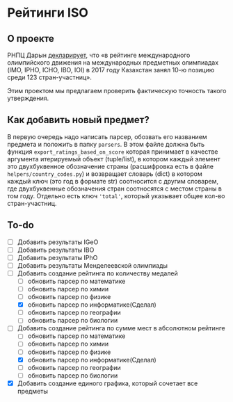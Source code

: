 # Рейтинги ISO

## О проекте

РНПЦ Дарын [декларирует](https://daryn.kz/о-центре/), что «в рейтинге международного олимпийского движения на международных предметных олимпиадах (IMO, IPHO, ICHO, IBO, IOI) в 2017 году Казахстан занял 10-ю позицию среди 123 стран-участниц».

Этим проектом мы предлагаем проверить фактическую точность такого утверждения.

## Как добавить новый предмет?

В первую очередь надо написать парсер, обозвать его названием предмета и положить в папку `parsers`. В этом файле должна быть функция `export_ratings_based_on_score` которая принимает в качестве аргумента итерируемый объект (tuple/list), в котором каждый элемент это двухбуквенное обозначение страны (расшифровка есть в файле `helpers/country_codes.py`) и возвращает словарь (dict) в котором каждый ключ (это год в формате str) соотносится с другим словарем, где двухбуквенные обозначения стран соотносятся с местом страны в том году. Отдельно есть ключ `'total'`, который указывает общее кол-во стран-участниц.

## To-do

- [ ] Добавить результаты IGeO
- [ ] Добавить результаты IBO
- [ ] Добавить результаты IPhO
- [ ] Добавить результаты Менделеевской олимпиады
- [ ] Добавить создание рейтинга по количеству медалей
    - [ ] обновить парсер по математике
    - [ ] обновить парсер по химии
    - [ ] обновить парсер по физике
    - [x] обновить парсер по информатике(Сделал)
    - [ ] обновить парсер по географии
    - [ ] обновить парсер по биологии
- [ ] Добавить создание рейтинга по сумме мест в абсолютном рейтинге
    - [ ] обновить парсер по математике
    - [ ] обновить парсер по химии
    - [ ] обновить парсер по физике
    - [x] обновить парсер по информатике(Сделал)
    - [ ] обновить парсер по географии
    - [ ] обновить парсер по биологии
- [x] Добавить создание единого графика, который сочетает все предметы
